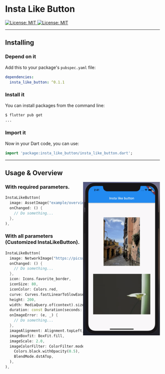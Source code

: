 # Insta Like Button

<a href="https://pub.dev/packages/insta_like_button">
   <img src="https://img.shields.io/pub/v/insta_like_button?color=red" alt="License: MIT"/>
 </a>
 <a href="https://github.com/theiskaa/insta-like-button/blob/main/LICENSE">
   <img src="https://img.shields.io/badge/License-MIT-red.svg" alt="License: MIT"/>
 </a>
 
---

## Installing

### Depend on it

Add this to your package's `pubspec.yaml` file:

```yaml
dependencies:
  insta_like_button: ^0.1.1
```

### Install it

You can install packages from the command line:

```sh
$ flutter pub get
...
```
### Import it

Now in your Dart code, you can use:

```dart
import 'package:insta_like_button/insta_like_button.dart';
```
---
## Usage & Overview
<img src="https://raw.githubusercontent.com/theiskaa/insta-like-button/develop/example/overview/overview.gif" align = "right" height = "500px">

### With required parameters.
```dart
InstaLikeButton(
  image: AssetImage("example/overview/img.jpg"),
  onChanged: () {
    // Do something...
  },
),
```

### With all parameters (Customized InstaLikeButton).
```dart
InstaLikeButton(
  image: NetworkImage("https://picsum.photos/200/300"),
  onChanged: () {
    // Do something...
  },
  icon: Icons.favorite_border,
  iconSize: 80,
  iconColor: Colors.red,
  curve: Curves.fastLinearToSlowEaseIn,
  height: 200,
  width: MediaQuery.of(context).size.width - 20,
  duration: const Duration(seconds: 1),
  onImageError: (e, _) {
    // Do something...
  },
  imageAlignment: Alignment.topLeft,
  imageBoxfit: BoxFit.fill,
  imageScale: 2.0,
  imageColorFilter: ColorFilter.mode(
    Colors.black.withOpacity(0.5),
    BlendMode.dstATop,
  ),
),
